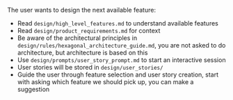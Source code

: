 The user wants to design the next available feature:
- Read `design/high_level_features.md` to understand available features
- Read `design/product_requirements.md` for context
- Be aware of the architectural principles in `design/rules/hexagonal_architecture_guide.md`, you are not asked to do architecture, but architecture is based on this
- Use `design/prompts/user_story_prompt.md` to start an interactive session
- User stories will be stored in `design/user_stories/`
- Guide the user through feature selection and user story creation, start with asking which feature we should pick up, you can make a suggestion